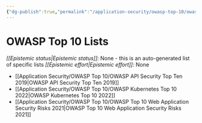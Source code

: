 ```yaml
---
{"dg-publish":true,"permalink":"/application-security/owasp-top-10/owasp-top-10/","created":"2023-04-05T17:43:21.224-05:00","updated":"2023-04-05T18:00:13.775-05:00"}
---
```



# OWASP Top 10 Lists

_[[Epistemic status\|Epistemic status]]_:  None - this is an auto-generated list of specific lists
_[[Epistemic effort\|Epistemic effort]]_: None


- [[Application Security/OWASP Top 10/OWASP API Security Top Ten 2019\|OWASP API Security Top Ten 2019]]
- [[Application Security/OWASP Top 10/OWASP Kubernetes Top 10 2022\|OWASP Kubernetes Top 10 2022]]
- [[Application Security/OWASP Top 10/OWASP Top 10 Web Application Security Risks 2021\|OWASP Top 10 Web Application Security Risks 2021]]




